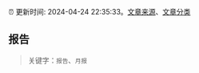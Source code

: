 :alarm_clock: 更新时间: 2024-04-24 22:35:33。[文章来源](/README.md)、[文章分类](/TAGS.md)

## 报告


> 关键字：`报告`、`月报`



